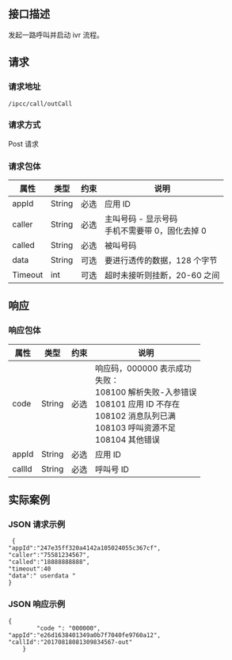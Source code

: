 ## 接口描述

发起一路呼叫并启动 ivr 流程。

## 请求

### 请求地址

```
/ipcc/call/outCall
```

### 请求方式

Post 请求

### 请求包体

| 属性      | 类型     | 约束   | 说明                             |
| ------- | ------ | ---- | ------------------------------ |
| appId   | String | 必选   | 应用 ID                          |
| caller  | String | 必选   | 主叫号码 - 显示号码<br>手机不需要带 0，固化去掉 0 |
| called  | String | 必选   | 被叫号码                           |
| data    | String | 可选   | 要进行透传的数据，128 个字节               |
| Timeout | int    | 可选   | 超时未接听则挂断，20-60 之间              |

## 响应

### 响应包体

| 属性     | 类型     | 约束   | 说明                                       |
| ------ | ------ | ---- | ---------------------------------------- |
| code   | String | 必选   | 响应码，000000 表示成功<br>失败：<br>108100 解析失败-入参错误<br>108101 应用 ID 不存在<br>108102 消息队列已满<br>108103 呼叫资源不足<br>108104 其他错误 |
| appId  | String | 必选   | 应用 ID                                    |
| callId | String | 必选   | 呼叫号 ID                                   |

## 实际案例

### JSON 请求示例

```
 {
"appId":"247e35ff320a4142a105024055c367cf",
"caller":"75581234567",
"called":"18888888888",
"timeout":40
"data":" userdata "
}
```

### JSON 响应示例

```
{
        "code ": "000000",
"appId":"e26d1638401349a0b7f7040fe9760a12",
"callId":"20170818081309834567-out"
    }
```

